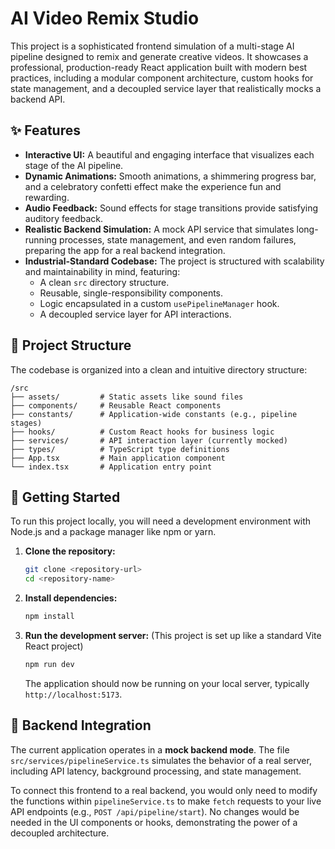 # AI Video Remix Studio

This project is a sophisticated frontend simulation of a multi-stage AI pipeline designed to remix and generate creative videos. It showcases a professional, production-ready React application built with modern best practices, including a modular component architecture, custom hooks for state management, and a decoupled service layer that realistically mocks a backend API.

## ✨ Features

- **Interactive UI:** A beautiful and engaging interface that visualizes each stage of the AI pipeline.
- **Dynamic Animations:** Smooth animations, a shimmering progress bar, and a celebratory confetti effect make the experience fun and rewarding.
- **Audio Feedback:** Sound effects for stage transitions provide satisfying auditory feedback.
- **Realistic Backend Simulation:** A mock API service that simulates long-running processes, state management, and even random failures, preparing the app for a real backend integration.
- **Industrial-Standard Codebase:** The project is structured with scalability and maintainability in mind, featuring:
  - A clean `src` directory structure.
  - Reusable, single-responsibility components.
  - Logic encapsulated in a custom `usePipelineManager` hook.
  - A decoupled service layer for API interactions.

## 📂 Project Structure

The codebase is organized into a clean and intuitive directory structure:

```
/src
├── assets/         # Static assets like sound files
├── components/     # Reusable React components
├── constants/      # Application-wide constants (e.g., pipeline stages)
├── hooks/          # Custom React hooks for business logic
├── services/       # API interaction layer (currently mocked)
├── types/          # TypeScript type definitions
├── App.tsx         # Main application component
└── index.tsx       # Application entry point
```

## 🚀 Getting Started

To run this project locally, you will need a development environment with Node.js and a package manager like npm or yarn.

1.  **Clone the repository:**
    ```bash
    git clone <repository-url>
    cd <repository-name>
    ```

2.  **Install dependencies:**
    ```bash
    npm install
    ```

3.  **Run the development server:**
    (This project is set up like a standard Vite React project)
    ```bash
    npm run dev
    ```
    The application should now be running on your local server, typically `http://localhost:5173`.

## 🔌 Backend Integration

The current application operates in a **mock backend mode**. The file `src/services/pipelineService.ts` simulates the behavior of a real server, including API latency, background processing, and state management.

To connect this frontend to a real backend, you would only need to modify the functions within `pipelineService.ts` to make `fetch` requests to your live API endpoints (e.g., `POST /api/pipeline/start`). No changes would be needed in the UI components or hooks, demonstrating the power of a decoupled architecture.

